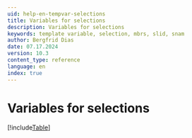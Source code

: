 ```yaml
---
uid: help-en-tempvar-selections
title: Variables for selections
description: Variables for selections
keywords: template variable, selection, mbrs, slid, snam
author: Bergfrid Dias
date: 07.17.2024
version: 10.3
content_type: reference
language: en
index: true
---
```


# Variables for selections

[!include[Table](../../../../../common/includes/variable/table-selection.md)]
